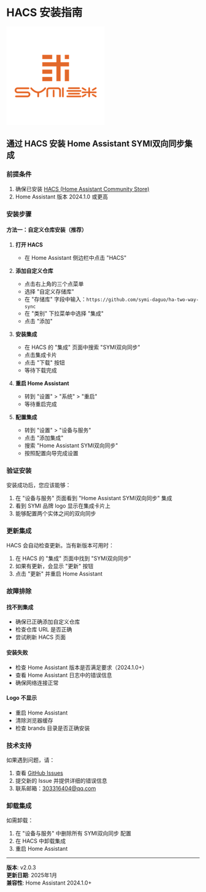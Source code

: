 # HACS 安装指南

![SYMI Logo](https://raw.githubusercontent.com/home-assistant/brands/master/custom_integrations/ha_two_way_sync/logo.png)

## 通过 HACS 安装 Home Assistant SYMI双向同步集成

### 前提条件

1. 确保已安装 [HACS (Home Assistant Community Store)](https://hacs.xyz/)
2. Home Assistant 版本 2024.1.0 或更高

### 安装步骤

#### 方法一：自定义仓库安装（推荐）

1. **打开 HACS**
   - 在 Home Assistant 侧边栏中点击 "HACS"

2. **添加自定义仓库**
   - 点击右上角的三个点菜单
   - 选择 "自定义存储库"
   - 在 "存储库" 字段中输入：`https://github.com/symi-daguo/ha-two-way-sync`
   - 在 "类别" 下拉菜单中选择 "集成"
   - 点击 "添加"

3. **安装集成**
   - 在 HACS 的 "集成" 页面中搜索 "SYMI双向同步"
   - 点击集成卡片
   - 点击 "下载" 按钮
   - 等待下载完成

4. **重启 Home Assistant**
   - 转到 "设置" > "系统" > "重启"
   - 等待重启完成

5. **配置集成**
   - 转到 "设置" > "设备与服务"
   - 点击 "添加集成"
   - 搜索 "Home Assistant SYMI双向同步"
   - 按照配置向导完成设置

### 验证安装

安装成功后，您应该能够：

1. 在 "设备与服务" 页面看到 "Home Assistant SYMI双向同步" 集成
2. 看到 SYMI 品牌 logo 显示在集成卡片上
3. 能够配置两个实体之间的双向同步

### 更新集成

HACS 会自动检查更新。当有新版本可用时：

1. 在 HACS 的 "集成" 页面中找到 "SYMI双向同步"
2. 如果有更新，会显示 "更新" 按钮
3. 点击 "更新" 并重启 Home Assistant

### 故障排除

#### 找不到集成
- 确保已正确添加自定义仓库
- 检查仓库 URL 是否正确
- 尝试刷新 HACS 页面

#### 安装失败
- 检查 Home Assistant 版本是否满足要求（2024.1.0+）
- 查看 Home Assistant 日志中的错误信息
- 确保网络连接正常

#### Logo 不显示
- 重启 Home Assistant
- 清除浏览器缓存
- 检查 brands 目录是否正确安装

### 技术支持

如果遇到问题，请：

1. 查看 [GitHub Issues](https://github.com/symi-daguo/ha-two-way-sync/issues)
2. 提交新的 Issue 并提供详细的错误信息
3. 联系邮箱：303316404@qq.com

### 卸载集成

如需卸载：

1. 在 "设备与服务" 中删除所有 SYMI双向同步 配置
2. 在 HACS 中卸载集成
3. 重启 Home Assistant

---

**版本**: v2.0.3  
**更新日期**: 2025年1月  
**兼容性**: Home Assistant 2024.1.0+